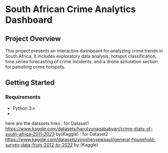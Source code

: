 # South African Crime Analytics Dashboard

## Project Overview

This project presents an interactive dashboard for analyzing crime trends in South Africa. It includes exploratory data analysis, hotspot classification, time series forecasting of crime incidents, and a drone simulation section for patrolling crime hotspots.

## Getting Started

### Requirements

- Python 3.x
- 
here are the datasets links : for Dataset1 https://www.kaggle.com/datasets/harutyunagababyan/crime-stats-of-south-africa-2011-2023 by(Kaggle)
                            : for Dataset2 https://www.kaggle.com/datasets/viroshensewpaul/general-household-survey-data-from-2012-to-2022 by (Kaggle)
